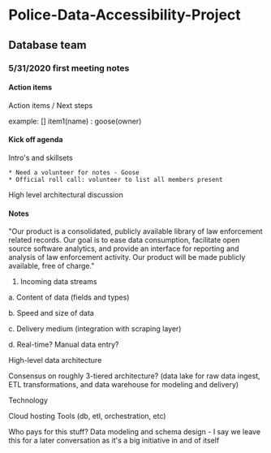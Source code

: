 # Police-Data-Accessibility-Project
## Database team

### 5/31/2020 first meeting notes

#### Action items

Action items / Next steps

example:
[] item1(name) : goose(owner)

#### Kick off agenda

Intro's and skillsets

    * Need a volunteer for notes - Goose
    * Official roll call: volunteer to list all members present


High level architectural discussion


#### Notes

"Our product is a consolidated, publicly available library of law enforcement related records. 
Our goal is to ease data consumption, facilitate open source software analytics, and provide an 
interface for reporting and analysis of law enforcement activity. Our product will be made 
publicly available, free of charge."




1. Incoming data streams

a. Content of data (fields and types)

b. Speed and size of data

c. Delivery medium (integration with scraping layer)

d. Real-time? Manual data entry?

High-level data architecture

Consensus on roughly 3-tiered architecture? (data lake for raw data ingest, ETL transformations, and data warehouse for modeling and delivery)

Technology

Cloud hosting
Tools (db, etl, orchestration, etc)

Who pays for this stuff?
Data modeling and schema design - I say we leave this for a later conversation as it's a big initiative in and of itself

